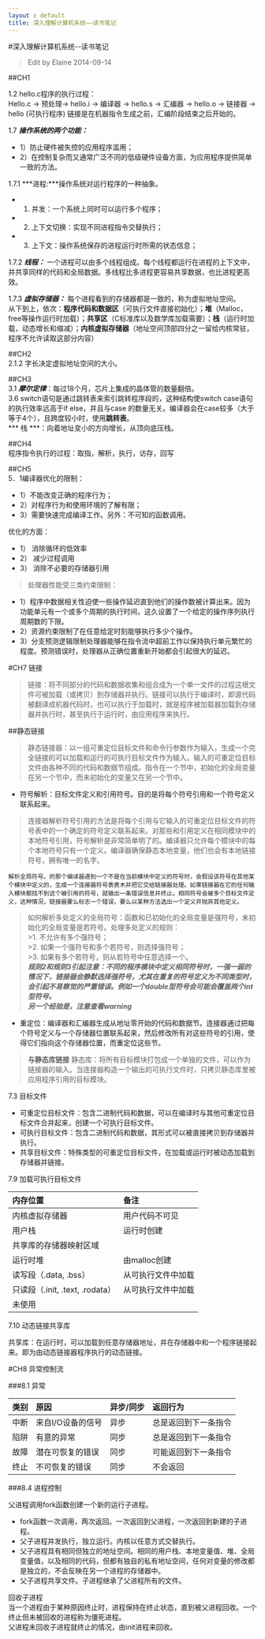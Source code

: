```yaml
---
layout : default
title: 深入理解计算机系统——读书笔记
---
```

#深入理解计算机系统--读书笔记
>  Edit by Elaine 2014-09-14

##CH1   
    
1.2   hello.c程序的执行过程：  
           Hello.c -> 预处理-> hello.i -> 编译器 -> hello.s -> 汇编器 -> hello.o -> 链接器 -> hello (可执行程序)
        链接是在机器指令生成之前，汇编阶段结束之后开始的。   
        
1.7  ***操作系统的两个功能：***  
 
  * 1）防止硬件被失控的应用程序滥用；    
  * 2）在控制复杂而又通常广泛不同的低级硬件设备方面，为应用程序提供简单一致的方法。  
  
1.7.1 ***进程:***操作系统对运行程序的一种抽象。    
 
  * 1. 并发：一个系统上同时可以运行多个程序；    
  * 2. 上下文切换：实现不同进程指令交替执行；  
  * 3. 上下文：操作系统保存的进程运行时所需的状态信息；  
 
1.7.2 ***线程：*** 一个进程可以由多个线程组成。每个线程都运行在进程的上下文中，并共享同样的代码和全局数据。多线程比多进程更容易共享数据，也比进程更高效。  

1.7.3 ***虚拟存储器：*** 每个进程看到的存储器都是一致的，称为虚拟地址空间。  
从下到上，依次：**程序代码和数据区**（可执行文件直接初始化）；**堆**（Malloc，free等操作运行时加载）；**共享区**（C标准库以及数学库加载需要）；**栈**（运行时加载，动态增长和缩减）；**内核虚拟存储器**（地址空间顶部四分之一留给内核常驻，程序不允许读取这部分内容）



##CH2   
2.1.2 字长决定虚拟地址空间的大小。  

##CH3   
3.1 ***摩尔定律***：每过18个月，芯片上集成的晶体管的数量翻倍。  
3.6 switch语句是通过跳转表来索引跳转程序段的，这种结构使switch case语句的执行效率远高于if else，并且与case 的数量无关。编译器会在case较多（大于等于4个），且跨度较小时，使用**跳转表**。  
    *** 栈 ***：向着地址变小的方向增长，从顶向底压栈。

##CH4  
程序指令执行的过程：取指，解析，执行，访存，回写  

##CH5  
5．1编译器优化的限制：  
 
* 1）不能改变正确的程序行为；    
* 2）对程序行为和使用环境的了解有限；      
* 3）需要快速完成编译工作。另外：不可知的函数调用。  

优化的方面：   

 * 1） 消除循环的低效率  
 * 2） 减少过程调用    
 * 3） 消除不必要的存储器引用   
  
 >处理器性能受三类约束限制：  
 
  * 1）程序中数据相关性迫使一些操作延迟直到他们的操作数被计算出来。因为功能单元有一个或多个周期的执行时间，这久设置了一个给定的操作序列执行周期数的下限。  
  * 2）资源约束限制了在任意给定时刻能够执行多少个操作。  
  * 3）分支预测逻辑限制处理器能够在指令流中超前工作以保持执行单元繁忙的程度。预测错误时，处理器从正确位置重新开始都会引起很大的延迟。

#CH7 链接  
> 链接：将不同部分的代码和数据收集和组合成为一个单一文件的过程这根文件可被加载（或拷贝）到存储器并执行。链接可以执行于编译时，即源代码被翻译成机器代码时，也可以执行于加载时，就是程序被加载器加载到存储器并执行时，甚至执行于运行时，由应用程序来执行。    
 
##静态链接   
> 静态链接器：以一组可重定位目标文件和命令行参数作为输入，生成一个完全链接的可以加载和运行的可执行目标文件作为输入。输入的可重定位目标文件由各种不同的代码和数据节组成。指令在一个节中，初始化的全局变量在另一个节中，而未初始化的变量又在另一个节中。
   
* 符号解析：目标文件定义和引用符号。目的是将每个符号引用和一个符号定义联系起来。    
> 连接器解析符号引用的方法是将每个引用与它输入的可重定位目标文件的符号表中的一个确定的符号定义联系起来。对那些和引用定义在相同模块中的本地符号引用，符号解析是非常简单明了的。编译器只允许每个模块中的每个本地符号只有一个定义。编译器确保静态本地变量，他们也会有本地链接符号，拥有唯一的名字。  

    解析全局符号。的那个编译器遇到一个不是在当前模块中定义的符号时，会假设该符号在其他某个模块中定义的，生成一个连接器符号表表木并把它交给链接器处理。如果链接器在它的任何输入模块都找不到这个被引用的符号，就输出一条错误信息并终止。相同符号会被多个目标文件定义，这种情况，链接器要么标志一个错误，要么以某种方法选出一个定义并抛弃其他定义。  
   > 如何解析多处定义的全局符号：函数和已初始化的全局变量是强符号，未初始化的全局变量是若符号。处理多处定义的规则：  
    >1. 不允许有多个强符号；   
    >2. 如果一个强符号和多个若符号，则选择强符号；   
    >3. 如果有多个若符号，则从若符号中任意选择一个。  
   ***规则2和规则3引起注意：不同的程序模块中定义相同符号时，一强一弱的情况下，链接器会静默选择强符号，尤其在重复的符号定义为不同类型时，会引起不易察觉的严重错误。例如一个double型符号会可能会覆盖两个int型符号。***  
   ***另一个经验是，注意查看warning***

* 重定位：编译器和汇编器生成从地址零开始的代码和数据节。连接器通过把每个符号定义与一个存储器位置联系起来，然后修改所有对这些符号的引用，使得它们指向这个存储器位置，而重定位这些节。    
> **与静态库链接**   静态库：将所有目标模块打包成一个单独的文件，可以作为链接器的输入。当连接器构造一个输出的可执行文件时，只拷贝静态库里被应用程序引用的目标模块。    

7.3 目标文件    

* 可重定位目标文件：包含二进制代码和数据，可以在编译时与其他可重定位目标文件合并起来，创建一个可执行目标文件。  
* 可执行目标文件：包含二进制代码和数据，其形式可以被直接拷贝到存储器并执行。  
* 共享目标文件：特殊类型的可重定位目标文件，在加载或运行时被动态加载到存储器并链接。    

7.9 加载可执行目标文件 
 

|	内存位置 | 备注 |
|:----------	 |:------------|  
| 内核虚拟存储器|用户代码不可见|  
| 用户栈       |运行时创建    |  
| 共享库的存储器映射区域 |			|  
| 运行时堆| 由malloc创建|   
| 读写段（.data, .bss） | 从可执行文件中加载|  
| 只读段（.init, .text, .rodata）| 从可执行文件中加载|  
| 未使用||    

7.10 动态链接共享库  

共享库：在运行时，可以加载到任意存储器地址，并在存储器中和一个程序链接起来。即为由动态链接器程序执行的动态链接。  


#CH8 异常控制流  

###8.1 异常  

| 类别 | 原因 | 异步/同步 | 返回行为 |  
|:-----|:-----|:--------|:--------|   
| 中断 | 来自I/O设备的信号 | 异步 | 总是返回到下一条指令 |   
| 陷阱 | 有意的异常  | 同步 | 总是返回到下一条指令 |   
| 故障 | 潜在可恢复的错误 | 同步 | 可能返回到下一条指令 |   
| 终止 | 不可恢复的错误 | 同步 | 不会返回 |   
  
###8.4 进程控制   

父进程调用fork函数创建一个新的运行子进程。  

*	fork函数一次调用，两次返回。一次返回到父进程，一次返回到新建的子进程。
* 	父子进程并发执行，独立运行。内核以任意方式交替执行。  
* 	父子进程具有相同但独立的地址空间。相同的用户栈、本地变量值、堆、全局变量值，以及相同的代码，但都有独自的私有地址空间，任何对变量的修改都是独立的，不会反映在另一个进程的存储器中。  
*  父子进程共享文件。子进程继承了父进程所有的文件。   

回收子进程  
当一个进程由于某种原因终止时，进程保持在终止状态，直到被父进程回收。一个终止但未被回收的进程称为僵死进程。    
父进程未回收子进程就终止的情况，由init进程来回收。


















